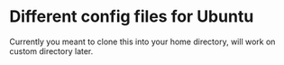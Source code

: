 # Different config files for Ubuntu

Currently you meant to clone this into your home directory, will work on custom directory later.
